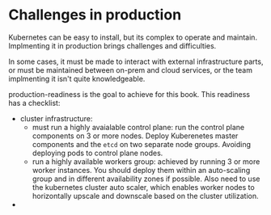 # Challenges in production

Kubernetes can be easy to install, but its complex to operate and maintain. Implmenting it in production brings challenges and difficulties.

In some cases, it must be made to interact with external infrastructure parts, or must be maintained between on-prem and cloud services, or the team implmenting it isn't quite knowledgeable.

production-readiness is the goal to achieve for this book. This readiness has a checklist:

- cluster infrastructure:
  - must run a highly avaialable control plane: run the control plane components on 3 or more nodes. Deploy Kuberenetes master components and the `etcd` on two separate node groups. Avoiding deploying pods to control plane nodes.
  - run a highly available workers group: achieved by running 3 or more worker instances. You should deploy them within an auto-scaling group and in different availability zones if possible. Also need to use the kubernetes cluster auto scaler, which enables worker nodes to horizontally upscale and downscale based on the cluster utilization.
- 
